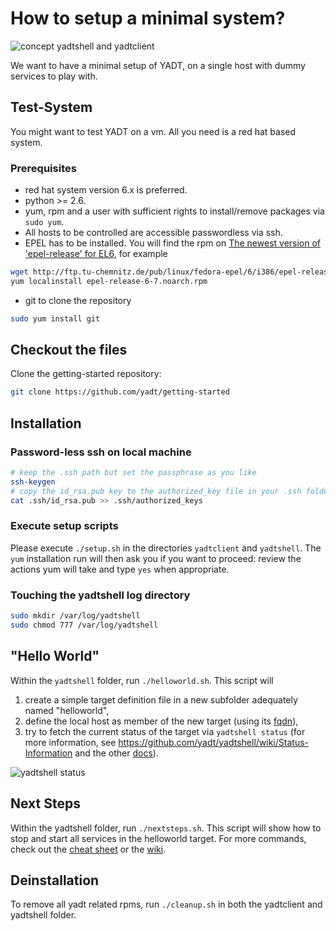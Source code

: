 # How to setup a minimal system?

![concept yadtshell and yadtclient](https://github.com/downloads/yadt/yadtshell/yadtshell_to_yadtclient.png)

We want to have a minimal setup of YADT, on a single host with dummy services to play with.

## Test-System
You might want to test YADT on a vm. All you need is a red hat based system.

### Prerequisites
* red hat system version 6.x is preferred.
* python >= 2.6.
* yum, rpm and a user with sufficient rights to install/remove packages via `sudo yum`.
* All hosts to be controlled are accessible passwordless via ssh.
* EPEL has to be installed. You will find the rpm on [The newest version of 'epel-release' for EL6](http://download.fedoraproject.org/pub/epel/6/i386/repoview/epel-release.html), for example

```bash
wget http://ftp.tu-chemnitz.de/pub/linux/fedora-epel/6/i386/epel-release-6-7.noarch.rpm
yum localinstall epel-release-6-7.noarch.rpm
```

* git to clone the repository

```bash
sudo yum install git
```

## Checkout the files

Clone the getting-started repository:

```bash
git clone https://github.com/yadt/getting-started
```

## Installation

### Password-less ssh on local machine
```bash
# keep the .ssh path but set the passphrase as you like
ssh-keygen
# copy the id_rsa.pub key to the authorized_key file in your .ssh folder (home directory)
cat .ssh/id_rsa.pub >> .ssh/authorized_keys
```

### Execute setup scripts

Please execute `./setup.sh` in the directories `yadtclient` and `yadtshell`.
The `yum` installation run will then ask you if you want to proceed:
review the actions yum will take and type `yes` when appropriate.

### Touching the yadtshell log directory

```bash
sudo mkdir /var/log/yadtshell
sudo chmod 777 /var/log/yadtshell
```

## "Hello World"

Within the `yadtshell` folder, run `./helloworld.sh`.
This script will

1. create a simple target definition file in a new subfolder adequately named "helloworld",
2. define the local host as member of the new target (using its [fqdn](http://en.wikipedia.org/wiki/Fully_qualified_domain_name)), 
3. try to fetch the current status of the target via `yadtshell status` (for more information, see
https://github.com/yadt/yadtshell/wiki/Status-Information and the other [docs](https://github.com/yadt/yadtshell/wiki)).

![yadtshell status](https://github.com/downloads/yadt/yadtshell/yadtshell_status.png)



## Next Steps
Within the yadtshell folder, run `./nextsteps.sh`.
This script will show how to stop and start all services in the helloworld target.
For more commands, check out the [cheat sheet](https://github.com/yadt/cheatsheet/downloads) or the [wiki](https://github.com/yadt/yadtshell/wiki).

## Deinstallation
To remove all yadt related rpms, run `./cleanup.sh` in both the yadtclient and yadtshell folder.